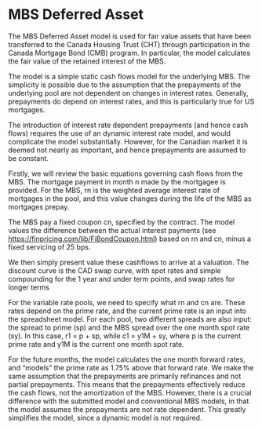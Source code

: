 # MBS Deferred Asset

The MBS Deferred Asset model is used for fair value assets that have been transferred to the Canada Housing Trust (CHT) through participation in the Canada Mortgage Bond (CMB) program. In particular, the model calculates the fair value of the retained interest of the MBS.

The model is a simple static cash flows model for the underlying MBS. The simplicity
is possible due to the assumption that the prepayments of the underlying pool are not dependent on changes in interest rates. Generally, prepayments do depend on interest rates, and this is particularly true for US mortgages. 

The introduction of interest rate dependent prepayments (and hence cash flows) requires the use of an dynamic interest rate model, and would complicate the model substantially. However, for the Canadian market it is deemed not nearly as important, and hence prepayments are assumed to be constant.

Firstly, we will review the basic equations governing cash flows from the MBS. The mortgage payment in month n made by the mortgagee is provided. For the MBS, rn is the weighted average interest rate of mortgages in the pool, and this value changes during the life of the MBS as mortgages prepay. 

The MBS pay a fixed coupon cn, specified by the contract. The model values the difference between the actual interest payments (see https://finpricing.com/lib/FiBondCoupon.html) based on rn and cn, minus a fixed servicing of 25 bps. 

We then simply present value these cashflows to arrive at a valuation. The discount curve is the CAD swap curve, with spot rates and simple compounding for the 1 year and under term points, and swap rates for longer terms

For the variable rate pools, we need to specify what rn and cn are. These rates depend on the prime rate, and the current prime rate is an input into the spreadsheet model. For each pool, two different spreads are also input: the spread to prime (sp) and the MBS spread over the one month spot rate (sy). In this case, r1 = p + sp, while c1 = y1M + sy, where p is the current prime rate and y1M is the current one month spot rate. 

For the future months, the model calculates the one month forward rates, and “models” the prime rate as 1.75% above that forward rate. We make the same assumption that the prepayments are primarily refinances and not partial prepayments. This means that the prepayments effectively reduce the cash flows, not the amortization of the MBS. However, there is a crucial difference with the submitted model and conventional MBS models, in that the model assumes the prepayments are not rate dependent. This greatly simplifies the model, since a dynamic model is not required.



